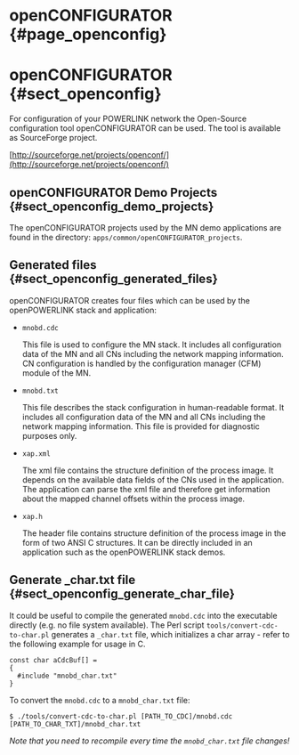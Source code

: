 openCONFIGURATOR {#page_openconfig}
================

# openCONFIGURATOR {#sect_openconfig}

For configuration of your POWERLINK network the Open-Source configuration
tool openCONFIGURATOR can be used. The tool is available as SourceForge
project.

[http://sourceforge.net/projects/openconf/](http://sourceforge.net/projects/openconf/)

## openCONFIGURATOR Demo Projects {#sect_openconfig_demo_projects}

The openCONFIGURATOR projects used by the MN demo applications are found
in the directory: `apps/common/openCONFIGURATOR_projects`.

## Generated files {#sect_openconfig_generated_files}

openCONFIGURATOR creates four files which can be used by the openPOWERLINK
stack and application:

* `mnobd.cdc`

  This file is used to configure the MN stack. It includes all
  configuration data of the MN and all CNs including the network mapping
  information. CN configuration is handled by the configuration manager (CFM)
  module of the MN.

* `mnobd.txt`

  This file describes the stack configuration in human-readable format. It
  includes all configuration data of the MN and all CNs including the network
  mapping information. This file is provided for diagnostic purposes only.

* `xap.xml`

  The xml file contains the structure definition of the process image. It
  depends on the available data fields of the CNs used in the application. The
  application can parse the xml file and therefore get information about the
  mapped channel offsets within the process image.

* `xap.h`

  The header file contains structure definition of the process image in the
  form of two ANSI C structures. It can be directly included in an application
  such as the openPOWERLINK stack demos.

## Generate _char.txt file {#sect_openconfig_generate_char_file}

It could be useful to compile the generated `mnobd.cdc` into the executable
directly (e.g. no file system available).
The Perl script `tools/convert-cdc-to-char.pl` generates a `_char.txt` file,
which initializes a char array - refer to the following example for usage in C.

  ~~~{.c}
  const char aCdcBuf[] =
  {
    #include "mnobd_char.txt"
  }
  ~~~

To convert the `mnobd.cdc` to a `mnobd_char.txt` file:

    $ ./tools/convert-cdc-to-char.pl [PATH_TO_CDC]/mnobd.cdc [PATH_TO_CHAR_TXT]/mnobd_char.txt

*Note that you need to recompile every time the `mnobd_char.txt` file changes!*
